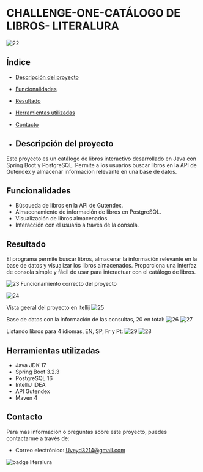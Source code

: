 # **CHALLENGE-ONE-CATÁLOGO DE LIBROS- LITERALURA**
![22](https://github.com/user-attachments/assets/7ae9a166-141c-4506-88d6-cdafbd001ca0)

## Índice
- [Descripción del proyecto](#descripción-del-proyecto)
- [Funcionalidades](#funcionalidades)
- [Resultado](#resultado)
- [Herramientas utilizadas](#herramientas-utilizadas)
- [Contacto](#contacto)

- ## Descripción del proyecto
Este proyecto es un catálogo de libros interactivo desarrollado en Java con Spring Boot y PostgreSQL. Permite a los usuarios buscar libros en la API de Gutendex y almacenar información relevante en una base de datos.

## Funcionalidades
- Búsqueda de libros en la API de Gutendex.
- Almacenamiento de información de libros en PostgreSQL.
- Visualización de libros almacenados.
- Interacción con el usuario a través de la consola.

## Resultado
El programa permite buscar libros, almacenar la información relevante en la base de datos y visualizar los libros almacenados. Proporciona una interfaz de consola simple y fácil de usar para interactuar con el catálogo de libros.

![23](https://github.com/user-attachments/assets/769b0608-1537-4968-b4e7-bf794cf6cc49)
Funcionamiento correcto del proyecto

![24](https://github.com/user-attachments/assets/497399e5-7961-4002-b6eb-7c0174696230)

Vista geeral del proyecto en itellij
![25](https://github.com/user-attachments/assets/fc219d47-d32a-4664-97f0-3a7efe092f3a)

Base de datos con la información de las consultas, 20 en total:
![26](https://github.com/user-attachments/assets/d374047f-0189-42d1-a876-2d7dc083e250)
![27](https://github.com/user-attachments/assets/6c7e9c99-8d88-40e6-90f6-19d4ace45086)

Listando libros para 4 idiomas, EN, SP, Fr y Pt:
![29](https://github.com/user-attachments/assets/508fc0eb-fb9e-4cc5-911a-79d568619ec1)
![28](https://github.com/user-attachments/assets/40d5f484-3962-4363-95de-550bc2792a42)

## Herramientas utilizadas
- Java JDK 17
- Spring Boot 3.2.3
- PostgreSQL 16
- IntelliJ IDEA
- API Gutendex
- Maven 4

## Contacto
Para más información o preguntas sobre este proyecto, puedes contactarme a través de:
- Correo electrónico: Uveyd3214@gmail.com
  
![badge literalura](https://github.com/user-attachments/assets/b9c8a263-79df-4d80-9f2b-c12545ff1c21)


